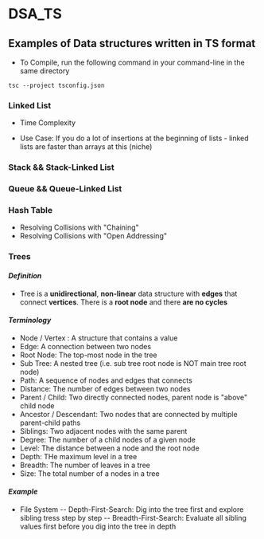 # DSA_TS

## Examples of Data structures written in TS format

- To Compile, run the following command in your command-line in the same directory

```
tsc --project tsconfig.json
```

### Linked List

- Time Complexity

- Use Case: If you do a lot of insertions at the beginning of lists - linked lists are faster than arrays at this (niche)

### Stack && Stack-Linked List

### Queue && Queue-Linked List

### Hash Table

- Resolving Collisions with "Chaining"
- Resolving Collisions with "Open Addressing"

### Trees

#### _Definition_

- Tree is a **unidirectional**, **non-linear** data structure with **edges** that connect **vertices**.
  There is a **root node** and there **are no cycles**

#### _Terminology_

- Node / Vertex : A structure that contains a value
- Edge: A connection between two nodes
- Root Node: The top-most node in the tree
- Sub Tree: A nested tree (i.e. sub tree root node is NOT main tree root node)
- Path: A sequence of nodes and edges that connects
- Distance: The number of edges between two nodes
- Parent / Child: Two directly connected nodes, parent node is "above" child node
- Ancestor / Descendant: Two nodes that are connected by multiple parent-child paths
- Siblings: Two adjacent nodes with the same parent
- Degree: The number of a child nodes of a given node
- Level: The distance between a node and the root node
- Depth: THe maximum level in a tree
- Breadth: The number of leaves in a tree
- Size: The total number of a nodes in a tree

#### _Example_

- File System
  -- Depth-First-Search: Dig into the tree first and explore sibling tress step by step
  -- Breadth-First-Search: Evaluate all sibling values first before you dig into the tree in depth

